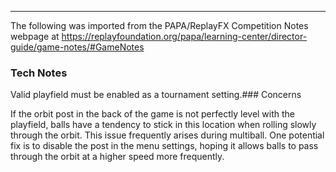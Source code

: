 ***
The following was imported from the PAPA/ReplayFX Competition Notes webpage at https://replayfoundation.org/papa/learning-center/director-guide/game-notes/#GameNotes

### Tech Notes
            
Valid playfield must be enabled as a tournament setting.### Concerns
            
If the orbit post in the back of the game is not perfectly level with the playfield, balls have a tendency to stick in this location when rolling slowly through the orbit. This issue frequently arises during multiball. One potential fix is to disable the post in the menu settings, hoping it allows balls to pass through the orbit at a higher speed more frequently.